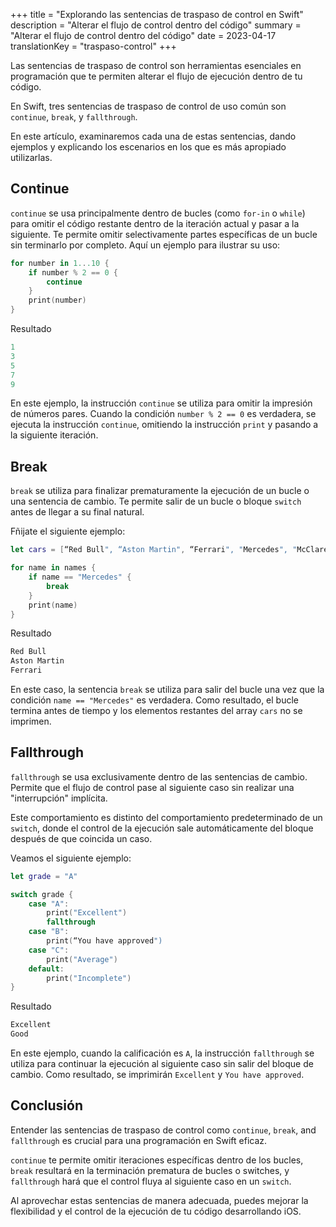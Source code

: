 +++
title = "Explorando las sentencias de traspaso de control en Swift"
description = "Alterar el flujo de control dentro del código"
summary = "Alterar el flujo de control dentro del código"
date = 2023-04-17
translationKey = "traspaso-control"
+++

Las sentencias de traspaso de control son herramientas esenciales en programación que te permiten alterar el flujo de ejecución dentro de tu código.

En Swift, tres sentencias de traspaso de control de uso común son `continue`, `break`, y `fallthrough`. 

En este artículo, examinaremos cada una de estas sentencias, dando ejemplos y explicando los escenarios en los que es más apropiado utilizarlas.

## Continue
`continue` se usa principalmente dentro de bucles (como `for-in` o `while`) para omitir el código restante dentro de la iteración actual y pasar a la siguiente. Te permite omitir selectivamente partes específicas de un bucle sin terminarlo por completo.
Aquí un ejemplo para ilustrar su uso:

```swift
for number in 1...10 {
    if number % 2 == 0 {
        continue
    }
    print(number)
}
```

Resultado
```swift
1
3
5
7
9
```

En este ejemplo, la instrucción `continue` se utiliza para omitir la impresión de números pares. Cuando la condición `number % 2 == 0` es verdadera, se ejecuta la instrucción `continue`, omitiendo la instrucción `print` y pasando a la siguiente iteración.

## Break
`break` se utiliza para finalizar prematuramente la ejecución de un bucle o una sentencia de cambio. Te permite salir de un bucle o bloque `switch` antes de llegar a su final natural.

Fñijate el siguiente ejemplo:

```swift
let cars = [“Red Bull", “Aston Martin", “Ferrari", "Mercedes", "McClaren"]

for name in names {
    if name == "Mercedes" {
        break
    }
    print(name)
}
```

Resultado
```swift
Red Bull
Aston Martin
Ferrari
```

En este caso, la sentencia `break` se utiliza para salir del bucle una vez que la condición `name == "Mercedes"` es verdadera. Como resultado, el bucle termina antes de tiempo y los elementos restantes del array `cars` no se imprimen.

## Fallthrough
`fallthrough` se usa exclusivamente dentro de las sentencias de cambio. Permite que el flujo de control pase al siguiente caso sin realizar una "interrupción" implícita.

Este comportamiento es distinto del comportamiento predeterminado de un `switch`, donde el control de la ejecución sale automáticamente del bloque después de que coincida un caso.

Veamos el siguiente ejemplo:

```swift
let grade = "A"

switch grade {
    case "A":
        print("Excellent")
        fallthrough
    case "B":
        print(“You have approved")
    case "C":
        print("Average")
    default:
        print("Incomplete")
}
```

Resultado
```swift
Excellent
Good
```

En este ejemplo, cuando la calificación es `A`, la instrucción `fallthrough` se utiliza para continuar la ejecución al siguiente caso sin salir del bloque de cambio. Como resultado, se imprimirán `Excellent` y `You have approved`.

## Conclusión
Entender las sentencias de traspaso de control como `continue`, `break`, and `fallthrough` es crucial para una programación en Swift eficaz.

`continue` te permite omitir iteraciones específicas dentro de los bucles, `break` resultará en la terminación prematura de bucles o switches, y `fallthrough` hará que el control fluya al siguiente caso en un `switch`.
 
Al aprovechar estas sentencias de manera adecuada, puedes mejorar la flexibilidad y el control de la ejecución de tu código desarrollando iOS.